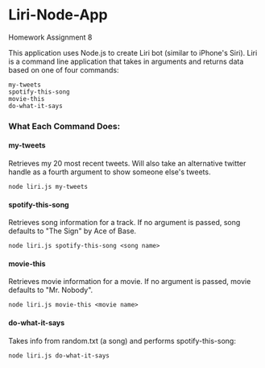 # Liri-Node-App
Homework Assignment 8

This application uses Node.js to create Liri bot (similar to iPhone's Siri). Liri is a command line application that takes in arguments and returns data based on one of four commands:

```
my-tweets
spotify-this-song
movie-this
do-what-it-says
```

### What Each Command Does:

#### my-tweets
Retrieves my 20 most recent tweets.
Will also take an alternative twitter handle as a fourth argument to show someone else's tweets.
```
node liri.js my-tweets
```

#### spotify-this-song
Retrieves song information for a track.
If no argument is passed, song defaults to "The Sign" by Ace of Base.
```
node liri.js spotify-this-song <song name>
```

#### movie-this
Retrieves movie information for a movie.
If no argument is passed, movie defaults to "Mr. Nobody".
```
node liri.js movie-this <movie name>
```

#### do-what-it-says
Takes info from random.txt (a song) and performs spotify-this-song:
```
node liri.js do-what-it-says
```


